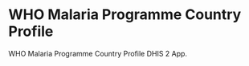 WHO Malaria Programme Country Profile
=====================================

WHO Malaria Programme Country Profile DHIS 2 App.
